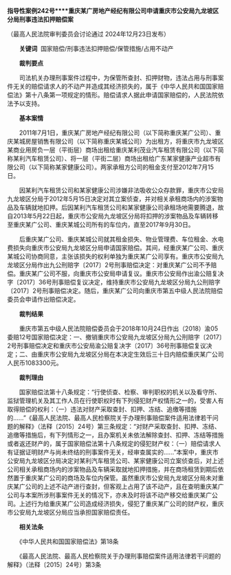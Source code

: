 **指导性案例242号****重庆某广房地产经纪有限公司申请重庆市公安局九龙坡区分局刑事违法扣押赔偿案**

（最高人民法院审判委员会讨论通过 2024年12月23日发布）

　　**关键词**  国家赔偿/刑事违法扣押赔偿/保管措施/占用不动产

　　**裁判要点**

　　司法机关办理刑事案件过程中，为保管所查封、扣押财物，违法占用与刑事案件无关的赔偿请求人的不动产并造成其经济损失的，属于《中华人民共和国国家赔偿法》第十八条第一项规定的情形。赔偿请求人据此申请国家赔偿的，人民法院依法予以支持。

　　**基本案情**

　　2011年7月1日，重庆某广房地产经纪有限公司（以下简称重庆某广公司）、重庆某城房屋销售有限公司（以下简称重庆某城公司）为出租方，将重庆市九龙坡区某商业用房负一层（平街层）商场出租给重庆某利茂业汽车租赁有限公司（以下简称某利汽车租赁公司）、将一层（平街二层）商场出租给广东某家健康产业超市有限公司（以下简称某家健康公司）。两家承租方公司的租金支付至2012年7月15日。

　　因某利汽车租赁公司和某家健康公司涉嫌非法吸收公众存款罪，重庆市公安局九龙坡区分局于2012年5月15日决定对其立案侦查，并对相关承租商场内的涉案物品及车辆就地扣押。后因某利汽车租赁公司和某家健康公司承租场地需要腾退，故自2013年5月22日起，重庆市公安局九龙坡区分局将扣押的涉案物品及车辆转移至重庆某广公司、重庆某城公司所有的车位内，直至2017年9月30日。

　　后重庆某广公司、重庆某城公司就其租金损失、物业管理费、车位租金、水电费损失向重庆市公安局九龙坡区分局申请国家赔偿。其间，经重庆某广公司、重庆某城公司协商同意，主张该损失的权利单独为重庆某广公司享有。重庆市公安局九龙坡区分局作出九公刑赔字〔2017〕2号刑事赔偿决定：对重庆某广公司不予赔偿。重庆某广公司不服，向重庆市公安局申请复议。重庆市公安局作出渝公赔复决字〔2017〕36号刑事赔偿复议决定，维持重庆市公安局九龙坡区分局九公刑赔字〔2017〕2号刑事赔偿决定。随后，重庆某广公司向重庆市第五中级人民法院赔偿委员会申请作出赔偿决定。

　　**裁判结果**

　　重庆市第五中级人民法院赔偿委员会于2018年10月24日作出（2018）渝05委赔12号国家赔偿决定：一、撤销重庆市公安局九龙坡区分局九公刑赔字〔2017〕2号刑事赔偿决定和重庆市公安局渝公赔复决字〔2017〕36号刑事赔偿复议决定；二、由重庆市公安局九龙坡区分局在本决定生效后三十日内赔偿重庆某广公司人民币1083300元。

　　**裁判理由**

　　国家赔偿法第十八条规定：“行使侦查、检察、审判职权的机关以及看守所、监狱管理机关及其工作人员在行使职权时有下列侵犯财产权情形之一的，受害人有取得赔偿的权利：（一）违法对财产采取查封、扣押、冻结、追缴等措施的......”《最高人民法院、最高人民检察院关于办理刑事赔偿案件适用法律若干问题的解释》（法释〔2015〕24号）第三条规定：“对财产采取查封、扣押、冻结、追缴等措施后，有下列情形之一，且办案机关未依法解除查封、扣押、冻结等措施或者返还财产的，属于国家赔偿法第十八条规定的侵犯财产权：（一）赔偿请求人有证据证明财产与尚未终结的刑事案件无关，经审查属实的......”本案中，重庆市公安局九龙坡区分局决定对某利汽车租赁公司、某家健康公司立案侦查后，对上述公司相关承租商场内的涉案物品及车辆采取就地扣押措施，并在商场租赁到期后依然置于重庆某广公司的商场及车位内保管。虽然重庆市公安局九龙坡区分局未对重庆某广公司的上述不动产进行查封，但客观上占用了该不动产，且在查明重庆某广公司与本案所涉刑事案件无关的情况下，亦未及时将该不动产移交给重庆某广公司。上述行为给重庆某广公司造成经济损失，侵犯了重庆某广公司的财产权，重庆市公安局九龙坡区分局应当承担国家赔偿责任。

　　**相关法条**

　　《中华人民共和国国家赔偿法》第18条

　　《最高人民法院、最高人民检察院关于办理刑事赔偿案件适用法律若干问题的解释》（法释〔2015〕24号）第3条
